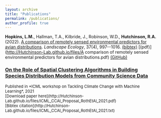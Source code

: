 ```yaml
---
layout: archive
title: "Publications"
permalink: /publications/
author_profile: true
---
```


**Hopkins, L.M.**, Hallman, T.A., Kilbride, J., Robinson, W.D., **Hutchinson, R.A.** (2022). [A comparison of remotely sensed environmental predictors for avian distributions](https://link.springer.com/article/10.1007/s10980-022-01406-y). *Landscape Ecology*, 37(4), 997--1016. [(bibtex)](http://Hutchinson-Lab.github.io/files/HopkinsEtAl_LE2022.txt) [(pdf)](http://Hutchinson-Lab.github.io/files/A comparison of remotely sensed environmental predictors for avian distributions.pdf) [(GitHub)](https://github.com/Hutchinson-Lab/Comparison-of-RS-Predictors-for-Avian-Distributions)


### [On the Role of Spatial Clustering Algorithms in Building Species Distribution Models from Community Science Data](https://www.climatechange.ai/papers/icml2021/83)<br>
<font size="2">
Published in *ICML workshop on Tackling Climate Change with Machine Learning*, 2021<br>
[Download paper here](http://Hutchinson-Lab.github.io/files/ICML_CCAI_Proposal_RothEtAl_2021.pdf)<br>
[Bibtex citation](http://Hutchinson-Lab.github.io/files/ICML_CCAI_Proposal_RothEtAl_2021.txt)<br></font>


